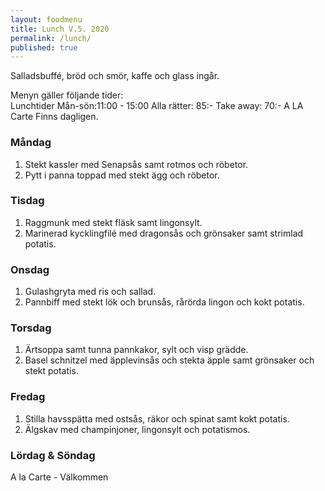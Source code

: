 ```yaml
---
layout: foodmenu
title: Lunch V.5. 2020
permalink: /lunch/
published: true
---
```

Salladsbuffé, bröd och smör, kaffe och glass ingår.

Menyn gäller följande tider:  
Lunchtider  Mån-sön:11:00 - 15:00
Alla rätter: 85:- Take away: 70:-
A LA Carte Finns dagligen.

### Måndag
1. Stekt kassler med Senapsås samt rotmos och röbetor.
2. Pytt i panna toppad med stekt ägg och röbetor.


### Tisdag
1. Raggmunk med stekt fläsk samt lingonsylt.
2. Marinerad kycklingfilé med dragonsås och grönsaker samt strimlad potatis.

### Onsdag
1. Gulashgryta med ris och sallad.
2. Pannbiff med stekt lök och brunsås, rårörda lingon och kokt potatis.

### Torsdag
1. Ärtsoppa samt tunna pannkakor, sylt och visp grädde. 
2. Basel schnitzel med äpplevinsås och stekta äpple samt grönsaker och stekt potatis.

### Fredag
1. Stilla havsspätta med ostsås, räkor och spinat samt kokt potatis.
2. Älgskav med champinjoner, lingonsylt och potatismos.
                                                                                                    
                   
### Lördag & Söndag
A la Carte - Välkommen
